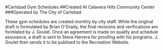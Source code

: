 #Carlsbad Gym Schedules
##Created At Calavera Hills Community Center
###Operated by The City of Carlsbad

These gym schedules are created monthly by city staff. While the original draft is formulated by Brian O'Grady, the final revisions and verifications are formlated by J. Goulet. Once an agreement is made on quality and schedule assurance, a draft is sent to Steve Herrera for proofing with his programs. J. Goulet then sends it to be publised to the Recreation Website.
